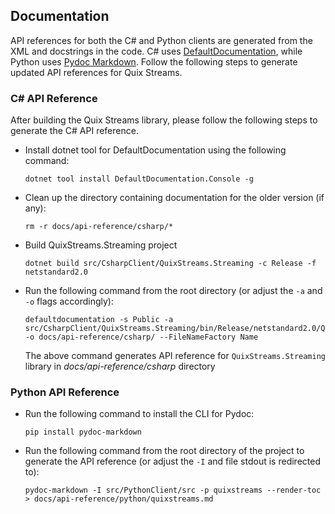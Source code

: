 ## Documentation

API references for both the C# and Python clients are generated from the XML and docstrings in the code. C# uses [DefaultDocumentation](https://github.com/Doraku/DefaultDocumentation#Usage_DotnetTool), while Python uses [Pydoc Markdown](https://niklasrosenstein.github.io/pydoc-markdown/just-generate-me-some-markdown/). Follow the following steps to generate updated API references for Quix Streams.

### C# API Reference

After building the Quix Streams library, please follow the following steps to generate the C# API reference.

 - Install dotnet tool for DefaultDocumentation using the following command:
    ```
    dotnet tool install DefaultDocumentation.Console -g
    ```
- Clean up the directory containing documentation for the older version (if any):
    ```
    rm -r docs/api-reference/csharp/*
    ```
- Build QuixStreams.Streaming project
    ```
    dotnet build src/CsharpClient/QuixStreams.Streaming -c Release -f netstandard2.0
    ```
-  Run the following command from the root directory (or adjust the `-a` and `-o` flags accordingly):
    ```
    defaultdocumentation -s Public -a src/CsharpClient/QuixStreams.Streaming/bin/Release/netstandard2.0/QuixStreams.Streaming.dll -o docs/api-reference/csharp/ --FileNameFactory Name
    ```
    The above command generates API reference for `QuixStreams.Streaming` library in _docs/api-reference/csharp_ directory

### Python API Reference
 - Run the following command to install the CLI for Pydoc:
    ```
    pip install pydoc-markdown
    ```
- Run the following command from the root directory of the project to generate the API reference (or adjust the `-I` and file stdout is redirected to):
    ```
    pydoc-markdown -I src/PythonClient/src -p quixstreams --render-toc > docs/api-reference/python/quixstreams.md
    ```

